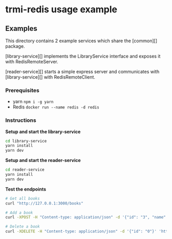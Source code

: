 # trmi-redis usage example

## Examples

This directory contains 2 example services which share the [common][] package. 

[library-service][] implements the LibraryService interface and exposes it with RedisRemoteServer.

[reader-service][] starts a simple express server and communicates with [library-service][] with RedisRemoteClient.

### Prerequisites

- yarn `npm i -g yarn`
- Redis `docker run --name redis -d redis`

### Instructions

**Setup and start the library-service**

```sh
cd library-service
yarn install
yarn dev
```

**Setup and start the reader-service**

```sh
cd reader-service
yarn install
yarn dev
```

**Test the endpoints**

```sh
# Get all books
curl "http://127.0.0.1:3000/books"

# Add a book
curl -XPOST -H "Content-type: application/json" -d '{"id": "3", "name": "1984"}' 'http://127.0.0.1:3000/books'

# Delete a book
curl -XDELETE -H "Content-type: application/json" -d '{"id": "0"}' 'http://127.0.0.1:3000/books'
```
